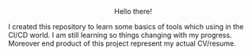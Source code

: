 <p align="center">
  Hello there!
  
  I created this repository to learn some basics of tools which using in the CI/CD world.
  I am still learning so things changing with my progress.
  Moreover end product of this project represent my actual CV/resume.
</p>

